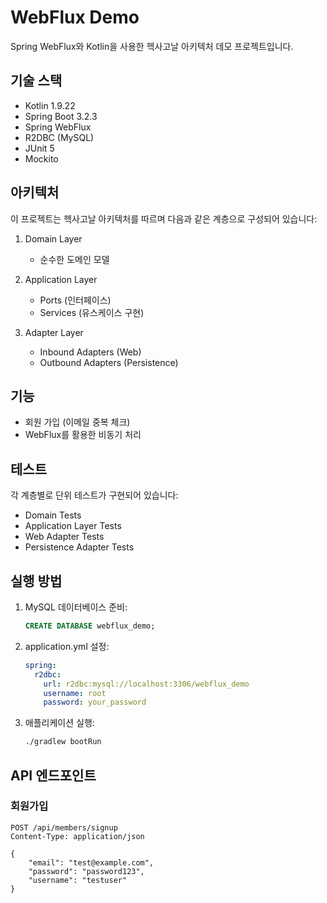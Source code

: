 # WebFlux Demo

Spring WebFlux와 Kotlin을 사용한 헥사고날 아키텍처 데모 프로젝트입니다.

## 기술 스택

- Kotlin 1.9.22
- Spring Boot 3.2.3
- Spring WebFlux
- R2DBC (MySQL)
- JUnit 5
- Mockito

## 아키텍처

이 프로젝트는 헥사고날 아키텍처를 따르며 다음과 같은 계층으로 구성되어 있습니다:

1. Domain Layer
   - 순수한 도메인 모델

2. Application Layer
   - Ports (인터페이스)
   - Services (유스케이스 구현)

3. Adapter Layer
   - Inbound Adapters (Web)
   - Outbound Adapters (Persistence)

## 기능

- 회원 가입 (이메일 중복 체크)
- WebFlux를 활용한 비동기 처리

## 테스트

각 계층별로 단위 테스트가 구현되어 있습니다:

- Domain Tests
- Application Layer Tests
- Web Adapter Tests
- Persistence Adapter Tests

## 실행 방법

1. MySQL 데이터베이스 준비:
   ```sql
   CREATE DATABASE webflux_demo;
   ```

2. application.yml 설정:
   ```yaml
   spring:
     r2dbc:
       url: r2dbc:mysql://localhost:3306/webflux_demo
       username: root
       password: your_password
   ```

3. 애플리케이션 실행:
   ```bash
   ./gradlew bootRun
   ```

## API 엔드포인트

### 회원가입
```http
POST /api/members/signup
Content-Type: application/json

{
    "email": "test@example.com",
    "password": "password123",
    "username": "testuser"
}
``` 
